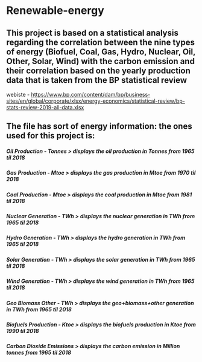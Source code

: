 # Renewable-energy

## This project is based on a statistical analysis regarding the correlation between the nine types of energy (Biofuel, Coal, Gas, Hydro, Nuclear, Oil, Other, Solar, Wind) with the carbon emission and their correlation based on the yearly production data that is taken from the BP statistical review 

webiste - https://www.bp.com/content/dam/bp/business-sites/en/global/corporate/xlsx/energy-economics/statistical-review/bp-stats-review-2019-all-data.xlsx

## The file has sort of energy information: the ones used for this project is:

##### Oil Production - Tonnes > displays the oil production in Tonnes from 1965 til 2018
##### Gas Production - Mtoe > displays the gas production in Mtoe from 1970 til 2018
##### Coal Production - Mtoe > displays the coal production in Mtoe from 1981 til 2018
##### Nuclear Generation - TWh > displays the nuclear generation in TWh from 1965 til 2018
##### Hydro Generation - TWh > displays the hydro generation in TWh from 1965 til 2018
##### Solar Generation - TWh > displays the solar generation in TWh from 1965 til 2018
##### Wind Generation - TWh > displays the wind generation in TWh from 1965 til 2018
##### Geo Biomass Other - TWh > displays the geo+biomass+other generation in TWh from 1965 til 2018
##### Biofuels Production - Ktoe > displays the biofuels production in Ktoe from 1990 til 2018
##### Carbon Dioxide Emissions > displays the carbon emission in Million tonnes from 1965 til 2018
